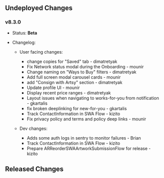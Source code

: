 ## Undeployed Changes

### v8.3.0

- Status: **Beta**
- Changelog:

  - User facing changes:

    - change copies for "Saved" tab - dimatretyak
    - Fix Network status modal during the Onboarding - mounir
    - Change naming on "Ways to Buy" filters - dimatretyak
    - Add full screen modal carousel cards - mounir
    - add "Consign with Artsy" section - dimatretyak
    - Update profile UI - mounir
    - Display recent price ranges - dimatretyak
    - Layout issues when navigating to works-for-you from notification - gkartalis
    - fix broken deeplinking for new-for-you - gkartalis
    - Track ContactInformation in SWA Flow - kizito
    - Fix privacy policy and terms and policy deep links - mounir

  - Dev changes:
    - Adds some auth logs in sentry to monitor failures - Brian
    - Track ContactInformation in SWA Flow - kizito
    - Prepare ARReorderSWAArtworkSubmissionFlow for release - kizito

<!-- DO NOT CHANGE -->

## Released Changes
